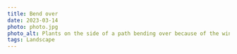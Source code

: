 ```yaml
---
title: Bend over
date: 2023-03-14
photo: photo.jpg
photo_alt: Plants on the side of a path bending over because of the wind blowing
tags: Landscape
---
```


